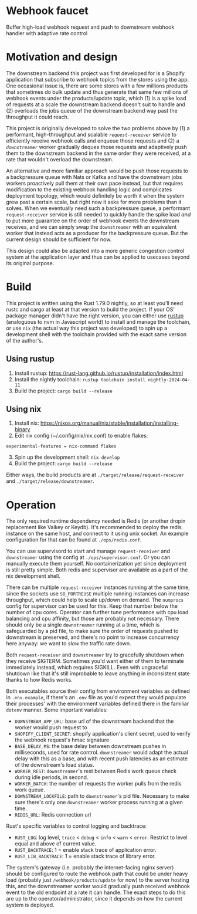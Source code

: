 Webhook faucet
==============
Buffer high-load webhook request and push to downstream webhook handler with adaptive rate control
# Motivation and design
The downstream backend this project was first developed for is a Shopify application that subscribe to webhook topics from the
stores using the app. One occasional issue is, there are some stores with a few millions products that sometimes do bulk update
and thus generate that same few millions of webhook events under the products/update topic, which (1) is a spike load of requests at a scale the downstream backend doesn't suit to handle and (2) overloads the jobs queue of the downstream backend way past the throughput it could reach.

This project is originally developed to solve the two problems above by (1) a performant, high-throughput and scalable
*`request-receiver`* service to efficiently receive webhook calls and enqueue those requests and (2) a *`downstreamer`*
worker gradually deques those requests and adaptively push them to the downstream backend in the same order they were received, at
a rate that wouldn't overload the downstream.

An alternative and more familiar approach would be push those requests to a backpressure queue with Nats or Kafka and have the downstream jobs workers proactively pull them at their own pace instead, but that requires modification to the existing webhook handling logic and complicates deployment topology, which would definitely be worth it when the system grew past a certain scale, but right now it asks for more problems than it solves. When we eventually need such a backpressure queue, a performant `request-receiver` service is still needed to quickly handle the spike load *and* to put more guarantee on the order of webhook events the downstream receives, and we can simply swap the `downstreamer` with an equivalent worker that instead acts as a producer for the backpressure queue. But the current design should be sufficient for now.

This design could also be adapted into a more generic congestion control system at the application layer and thus can be applied
to usecases beyond its original purpose.

# Build
This project is written using the Rust 1.79.0 nightly, so at least you'll need rustc and cargo at least at that version to build the
project. If your OS' package manager didn't have the right version, you can either use
[rustup](!https://rust-lang.github.io/rustup/) (analoguous to nvm in Javascript
world) to install and manage the toolchain, or use `nix` (the actual way this project was developed) to spin up a development
shell with the toolchain provided with the exact same version of the author's.
## Using rustup
1. Install rustup: https://rust-lang.github.io/rustup/installation/index.html
2. Install the nightly toolchain: `rustup toolchain install nightly-2024-04-11`
3. Build the project: `cargo build --release`
## Using nix
1. Install nix: https://nixos.org/manual/nix/stable/installation/installing-binary
2. Edit nix config (~/.config/nix/nix.conf) to enable flakes:
```
experimental-features = nix-command flakes
```
3. Spin up the development shell: `nix develop`
4. Build the project: `cargo build --release`

Either ways, the build products are at `./target/release/request-receiver` and `./target/release/downstreamer`.

# Operation
The only required runtime dependency needed is Redis (or another dropin replacement like Valkey or Keydb). It's recommended to deploy the redis instance on the same host, and connect to it using unix socket. An example configuration for that can be found at
`./ops/redis.conf`.

You can use supervisord to start and manage `request-receiver` and `downstreamer` using the config at `./ops/supervisor.conf`. Or you
can manually execute them yourself. No containerization yet since deployment is still pretty simple. Both redis and supervisor are
available as a part of the nix development shell.

There can be multiple `request-receiver` instances running at the same time, since the sockets use `SO_PORTREUSE` multiple running
instances can increase throughput, which could help to scale up/down on demand. The `numprocs` config for supervisor can be used
for this. Keep that number below the number of cpu cores. Operator can further tune performance with cpu load balancing and cpu
affinity, but those are probably not necessary. There should only be a single `downstreamer` running at a time, which is
safeguarded by a pid file, to make sure the order of requests pushed to downstream is preserved, and there's no point to increase
concurrency here anyway: we want to *slow* the traffic rate down.

Both `request-receiver` and `downstreamer` try to gracefully shutdown when they receive SIGTERM. Sometimes you'd want either of
them to terminate immediately instead, which requires SIGKILL. Even with ungraceful shutdown like that it's still improbable to
leave anything in inconsistent state thanks to how Redis works.

Both executables source their config from environment variables as defined in `.env.example`, if there's an `.env` file as you'd
expect they would populate their processes' with the environment variables defined there in the familiar `dotenv` manner. Some
important variables:
* `DOWNSTREAM_APP_URL`: base url of the downstream backend that the worker would push request to
* `SHOPIFY_CLIENT_SECRET`: shopify application's client secret, used to verify the webhook request's hmac signature
* `BASE_DELAY_MS`: the base delay between downstream pushes in milliseconds, used for rate control. `downstreamer` would adapt the
  actual delay with this as a base, and with recent push latencies as an estimate of the downstream's load status.
* `WORKER_REST`: `downstreamer`'s rest between Redis work queue check during idle periods, in second.
* `WORKER_BATCH`: the number of requests the worker pulls from the redis work queue.
* `DOWNSTREAM_LOCKFILE`: path to `downstreamer`'s pid file. Necessary to make sure there's only one `downstreamer` worker process running at
  a given time.
* `REDIS_URL`: Redis connection url

Rust's specific variables to control logging and backtrace:
* `RUST_LOG`: log level, `trace` < `debug` < `info` < `warn` < `error`. Restrict to level equal and above of current value.
* `RUST_BACKTRACE`: 1 = enable stack trace of application error.
* `RUST_LIB_BACKTRACE`: 1 = enable stack trace of library error.

The system's gateway (i.e. probably the internet-facing nginx server) should be configured to route the webhook path that could be
under heavy load (probably just `/webhook/products/update` for now) to the server hosting this, and the downstreamer worker would
gradually push received webhook event to the old endpoint at a rate it can handle. The exact steps to do this are up to the
operator/administrator, since it depends on how the current system is deployed.
